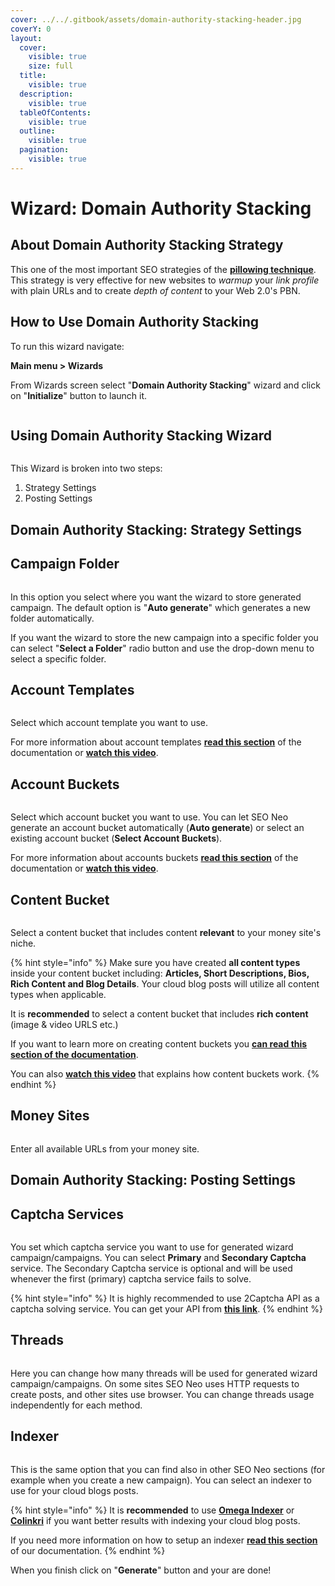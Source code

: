```yaml
---
cover: ../../.gitbook/assets/domain-authority-stacking-header.jpg
coverY: 0
layout:
  cover:
    visible: true
    size: full
  title:
    visible: true
  description:
    visible: true
  tableOfContents:
    visible: true
  outline:
    visible: true
  pagination:
    visible: true
---
```


# Wizard: Domain Authority Stacking

## **About** Domain Authority Stacking **Strategy**

This one of the most important SEO strategies of the [**pillowing technique**](../../additional-information/glossary/pillowing-techniques.md). This strategy is very effective for new websites to _warmup_ your _link profile_ with plain URLs and to create _depth of content_ to your Web 2.0's PBN.

## How to Use Domain Authority Stacking

To run this wizard navigate:

**Main menu > Wizards**

From Wizards screen select "**Domain Authority Stacking**" wizard and click on "**Initialize**" button to launch it.

<figure><img src="../../.gitbook/assets/das - screen.jpg" alt=""><figcaption></figcaption></figure>

## Using Domain Authority Stacking Wizard

<figure><img src="../../.gitbook/assets/da sections.jpg" alt=""><figcaption></figcaption></figure>

This Wizard is broken into two steps:

1. Strategy Settings
2. Posting Settings



## Domain Authority Stacking: Strategy Settings

## Campaign Folder <a href="#campaign-folder" id="campaign-folder"></a>

<figure><img src="../../.gitbook/assets/das campaign folder.jpg" alt=""><figcaption></figcaption></figure>

In this option you select where you want the wizard to store generated campaign. The default option is "**Auto generate**" which generates a new folder automatically.

If you want the wizard to store the new campaign into a specific folder you can select "**Select a Folder**" radio button and use the drop-down menu to select a specific folder.



## Account Templates

<figure><img src="../../.gitbook/assets/das - account templates.jpg" alt=""><figcaption></figcaption></figure>

Select which account template you want to use.

For more information about account templates [**read this section**](https://docs.seoneo.io/documentation/wizards-under-construction/rd100#account-templates) of the documentation or [**watch this video**](https://www.youtube.com/watch?v=q-Yxap82F5U).



## Account Buckets

<figure><img src="../../.gitbook/assets/das - account buckets.jpg" alt=""><figcaption></figcaption></figure>

Select which account bucket you want to use. You can let SEO Neo generate an account bucket automatically (**Auto generate**) or select an existing account bucket (**Select Account Buckets**).

For more information about accounts buckets [**read this section**](https://docs.seoneo.io/documentation/wizards-under-construction/rd100#account-buckets) of the documentation or [**watch this video**](https://www.youtube.com/watch?v=E-rS94B5\_MM).



## Content Bucket

<figure><img src="../../.gitbook/assets/das - content buckets.jpg" alt=""><figcaption></figcaption></figure>

Select a content bucket that includes content **relevant** to your money site's niche.

{% hint style="info" %}
Make sure you have created **all content types** inside your content bucket including: **Articles, Short Descriptions, Bios, Rich Content and Blog Details**. Your cloud blog posts will utilize all content types when applicable.

It is **recommended** to select a content bucket that includes **rich content** (image & video URLS etc.)

If you want to learn more on creating content buckets you [**can read this section of the documentation**](https://docs.seoneo.io/documentation/wizards-under-construction/cloud-content-poster#content-buckets).

You can also [**watch this video**](https://www.youtube.com/watch?v=t1bJeJR3Wpg) that explains how content buckets work.
{% endhint %}



## Money Sites

<figure><img src="../../.gitbook/assets/das - money sites.jpg" alt=""><figcaption></figcaption></figure>

Enter all available URLs from your money site.

## Domain Authority Stacking: Posting Settings

## **Captcha Services**

<figure><img src="../../.gitbook/assets/rd100-captcha.jpg" alt=""><figcaption></figcaption></figure>

You set which captcha service you want to use for generated wizard campaign/campaigns. You can select **Primary** and **Secondary Captcha** service. The Secondary Captcha service is optional and will be used whenever the first (primary) captcha service fails to solve.

{% hint style="info" %}
It is highly recommended to use 2Captcha API as a captcha solving service. You can get your API from [**this link**](https://2captcha.com/?from=1577834).
{% endhint %}

## **Threads**

<figure><img src="../../.gitbook/assets/rd100-threads.jpg" alt=""><figcaption></figcaption></figure>

Here you can change how many threads will be used for generated wizard campaign/campaigns. On some sites SEO Neo uses HTTP requests to create posts, and other sites use browser. You can change threads usage independently for each method.

## Indexer

<figure><img src="../../.gitbook/assets/rd100-indexer.jpg" alt=""><figcaption></figcaption></figure>

This is the same option that you can find also in other SEO Neo sections (for example when you create a new campaign). You can select an indexer to use for your cloud blogs posts.

{% hint style="info" %}
It is **recommended** to use [**Omega Indexer**](https://www.omegaindexer.com/) or [**Colinkri**](https://www.colinkri.com/) if you want better results with indexing your cloud blog posts.

If you need more information on how to setup an indexer [**read this section**](https://docs.seoneo.io/quick-start/creating-your-1st-campaign/before-creating-your-campaign/basic-settings#indexers) of our documentation.
{% endhint %}

When you finish click on "**Generate**" button and your are done!&#x20;

